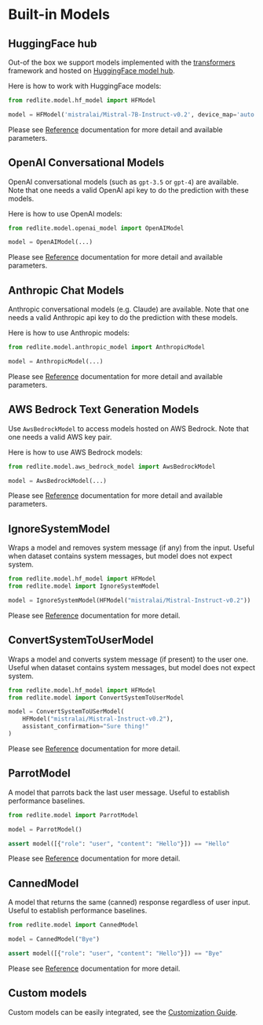 # Built-in Models

## HuggingFace hub

Out-of the box we support models implemented with the [transformers](https://hf.co/transformers) framework
and hosted on [HuggingFace model hub](https://hf.co/models).

Here is how to work with HuggingFace models:

```python
from redlite.model.hf_model import HFModel

model = HFModel('mistralai/Mistral-7B-Instruct-v0.2', device_map='auto')
```

Please see [Reference](../../reference/redlite/model/hf_model) documentation for more detail and available parameters.

## OpenAI Conversational Models

OpenAI conversational models (such as `gpt-3.5` or `gpt-4`) are available. Note that one needs a valid
OpenAI api key to do the prediction with these models.

Here is how to use OpenAI models:

```python
from redlite.model.openai_model import OpenAIModel

model = OpenAIModel(...)
```

Please see [Reference](../../reference/redlite/model/openai_model/) documentation for more detail and available parameters.

## Anthropic Chat Models

Anthropic conversational models (e.g. Claude) are available. Note that one needs a valid
Anthropic api key to do the prediction with these models.

Here is how to use Anthropic models:

```python
from redlite.model.anthropic_model import AnthropicModel

model = AnthropicModel(...)
```

Please see [Reference](../../reference/redlite/model/anthropic_model/) documentation for more detail and available parameters.

## AWS Bedrock Text Generation Models

Use `AwsBedrockModel` to access models hosted on AWS Bedrock. Note that one needs a valid AWS key pair.

Here is how to use AWS Bedrock models:

```python
from redlite.model.aws_bedrock_model import AwsBedrockModel

model = AwsBedrockModel(...)
```

Please see [Reference](../../reference/redlite/model/aws_bedrock_model/) documentation for more detail and available parameters.

## IgnoreSystemModel

Wraps a model and removes system message (if any) from the input. Useful when dataset contains system messages, but
model does not expect system.

```python
from redlite.model.hf_model import HFModel
from redlite.model import IgnoreSystemModel

model = IgnoreSystemModel(HFModel("mistralai/Mistral-Instruct-v0.2"))
```

Please see [Reference](../../reference/redlite/model/) documentation for more detail.

## ConvertSystemToUserModel

Wraps a model and converts system message (if present) to the user one.
Useful when dataset contains system messages, but model does not expect system.

```python
from redlite.model.hf_model import HFModel
from redlite.model import ConvertSystemToUserModel

model = ConvertSystemToUSerModel(
    HFModel("mistralai/Mistral-Instruct-v0.2"),
    assistant_confirmation="Sure thing!"
)
```

Please see [Reference](../../reference/redlite/model/) documentation for more detail.

## ParrotModel

A model that parrots back the last user message. Useful to establish performance baselines.

```python
from redlite.model import ParrotModel

model = ParrotModel()

assert model([{"role": "user", "content": "Hello"}]) == "Hello"
```

Please see [Reference](../../reference/redlite/model/) documentation for more detail.

## CannedModel

A model that returns the same (canned) response regardless of user input. Useful to establish performance baselines.

```python
from redlite.model import CannedModel

model = CannedModel("Bye")

assert model([{"role": "user", "content": "Hello"}]) == "Bye"
```

Please see [Reference](../../reference/redlite/model/) documentation for more detail.

## Custom models

Custom models can be easily integrated, see the [Customization Guide](custom.md).
